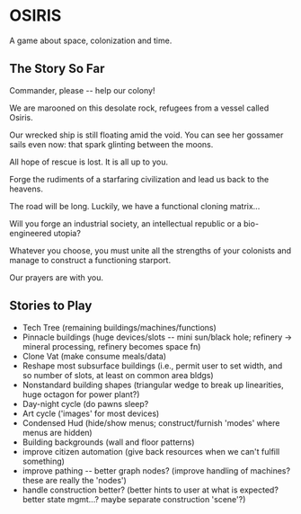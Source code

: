 # OSIRIS

A game about space, colonization and time.

## The Story So Far

Commander, please -- help our colony!

We are marooned on this desolate rock, refugees from a vessel called Osiris. 

Our wrecked ship is still floating amid the void. You can see her gossamer sails even now: that spark glinting between the moons.

All hope of rescue is lost. It is all up to you.

Forge the rudiments of a starfaring civilization and lead us back to the heavens.

The road will be long. Luckily, we have a functional cloning matrix...

Will you forge an industrial society, an intellectual republic or a bio-engineered utopia?

Whatever you choose, you must unite all the strengths of your colonists and manage to construct a functioning starport.

Our prayers are with you.

## Stories to Play

- Tech Tree (remaining buildings/machines/functions) 
- Pinnacle buildings (huge devices/slots -- mini sun/black hole; refinery -> mineral processing, refinery becomes space fn)
- Clone Vat (make consume meals/data)
- Reshape most subsurface buildings (i.e., permit user to set width, and so number of slots, at least on common area bldgs)
- Nonstandard building shapes (triangular wedge to break up linearities, huge octagon for power plant?)
- Day-night cycle (do pawns sleep?
- Art cycle ('images' for most devices)
- Condensed Hud (hide/show menus; construct/furnish 'modes' where menus are hidden)
- Building backgrounds (wall and floor patterns)
- improve citizen automation (give back resources when we can't fulfill something)
- improve pathing -- better graph nodes? (improve handling of machines? these are really the 'nodes')
- handle construction better? (better hints to user at what is expected? better state mgmt...? maybe separate construction 'scene'?)
